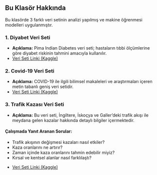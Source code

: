 ## Bu Klasör Hakkında

Bu klasörde 3 farklı veri setinin analizi yapılmış ve makine öğrenmesi modelleri uygulanmıştır.

### 1. Diyabet Veri Seti
- **Açıklama:** Pima Indian Diabetes veri seti; hastaların tıbbi ölçümlerine göre diyabet riskinin tahmini amacıyla kullanılır.
- [Veri Seti Linki (Kaggle)](https://www.kaggle.com/code/katarahul/starter-pima-indians-diabetes-database-a50ff155-b/input?select=diabetes.csv)

### 2. Covid-19 Veri Seti
- **Açıklama:** COVID-19 ile ilgili bilimsel makaleleri ve araştırmaları içeren metin tabanlı geniş veri setidir.
- [Veri Seti Linki (Kaggle)](https://www.kaggle.com/allen-institute-for-ai/CORD-19-research-challenge)

### 3. Trafik Kazası Veri Seti
- **Açıklama:** Bu veri seti, İngiltere, İskoçya ve Galler’deki trafik akışı ile meydana gelen kazalar hakkında detaylı bilgiler içermektedir.
#### Çalışmada Yanıt Aranan Sorular:

* Trafik akışının değişmesi kazaları nasıl etkiler?
* Kaza oranlarını ne artırır?
* Zaman içinde kaza oranlarını tahmin edebilir miyiz?
* Kırsal ve kentsel alanlar nasıl farklılaştı?
- [Veri Seti Linki (Kaggle)](https://www.kaggle.com/daveianhickey/2000-16-traffic-flow-england-scotland-wales)
